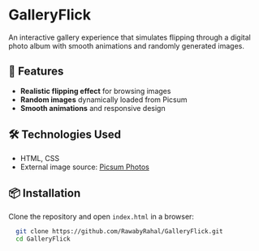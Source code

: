 # GalleryFlick  

An interactive gallery experience that simulates flipping through a digital photo album with smooth animations and randomly generated images.  

## 🚀 Features  
- **Realistic flipping effect** for browsing images  
- **Random images** dynamically loaded from Picsum  
- **Smooth animations** and responsive design 

## 🛠️ Technologies Used  
- HTML, CSS
- External image source: [Picsum Photos](https://picsum.photos/)  

## 📦 Installation  
Clone the repository and open `index.html` in a browser:
  ```bash
    git clone https://github.com/RawabyRahal/GalleryFlick.git
    cd GalleryFlick

